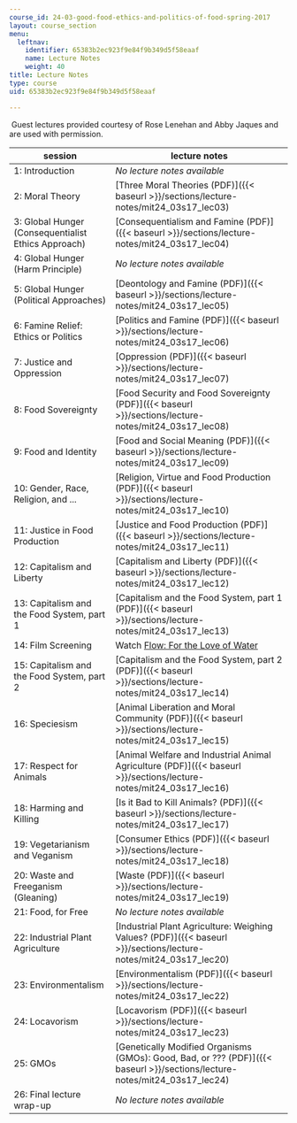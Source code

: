 ```yaml
---
course_id: 24-03-good-food-ethics-and-politics-of-food-spring-2017
layout: course_section
menu:
  leftnav:
    identifier: 65383b2ec923f9e84f9b349d5f58eaaf
    name: Lecture Notes
    weight: 40
title: Lecture Notes
type: course
uid: 65383b2ec923f9e84f9b349d5f58eaaf

---
```


 Guest lectures provided courtesy of Rose Lenehan and Abby Jaques and are used with permission.

| session | lecture notes |
| --- | --- |
| 1: Introduction | _No lecture notes available_ |
| 2: Moral Theory | [Three Moral Theories (PDF)]({{< baseurl >}}/sections/lecture-notes/mit24_03s17_lec03) |
| 3: Global Hunger (Consequentialist Ethics Approach) | [Consequentialism and Famine (PDF)]({{< baseurl >}}/sections/lecture-notes/mit24_03s17_lec04) |
| 4: Global Hunger (Harm Principle) | _No lecture notes available_ |
| 5: Global Hunger (Political Approaches) | [Deontology and Famine (PDF)]({{< baseurl >}}/sections/lecture-notes/mit24_03s17_lec05) |
| 6: Famine Relief: Ethics or Politics | [Politics and Famine (PDF)]({{< baseurl >}}/sections/lecture-notes/mit24_03s17_lec06) |
| 7: Justice and Oppression | [Oppression (PDF)]({{< baseurl >}}/sections/lecture-notes/mit24_03s17_lec07) |
| 8: Food Sovereignty | [Food Security and Food Sovereignty (PDF)]({{< baseurl >}}/sections/lecture-notes/mit24_03s17_lec08) |
| 9: Food and Identity | [Food and Social Meaning (PDF)]({{< baseurl >}}/sections/lecture-notes/mit24_03s17_lec09) |
| 10: Gender, Race, Religion, and ... | [Religion, Virtue and Food Production (PDF)]({{< baseurl >}}/sections/lecture-notes/mit24_03s17_lec10) |
| 11: Justice in Food Production | [Justice and Food Production (PDF)]({{< baseurl >}}/sections/lecture-notes/mit24_03s17_lec11) |
| 12: Capitalism and Liberty | [Capitalism and Liberty (PDF)]({{< baseurl >}}/sections/lecture-notes/mit24_03s17_lec12) |
| 13: Capitalism and the Food System, part 1 | [Capitalism and the Food System, part 1 (PDF)]({{< baseurl >}}/sections/lecture-notes/mit24_03s17_lec13) |
| 14: Film Screening | Watch [Flow: For the Love of Water](http://www.imdb.com/title/tt1149583/) |
| 15: Capitalism and the Food System, part 2 | [Capitalism and the Food System, part 2 (PDF)]({{< baseurl >}}/sections/lecture-notes/mit24_03s17_lec14) |
| 16: Speciesism | [Animal Liberation and Moral Community (PDF)]({{< baseurl >}}/sections/lecture-notes/mit24_03s17_lec15) |
| 17: Respect for Animals | [Animal Welfare and Industrial Animal Agriculture (PDF)]({{< baseurl >}}/sections/lecture-notes/mit24_03s17_lec16) |
| 18: Harming and Killing | [Is it Bad to Kill Animals? (PDF)]({{< baseurl >}}/sections/lecture-notes/mit24_03s17_lec17) |
| 19: Vegetarianism and Veganism | [Consumer Ethics (PDF)]({{< baseurl >}}/sections/lecture-notes/mit24_03s17_lec18) |
| 20: ﻿Waste and Freeganism (Gleaning) | [Waste (PDF)]({{< baseurl >}}/sections/lecture-notes/mit24_03s17_lec19) |
| 21: Food, for Free | _No lecture notes available_ |
| 22: Industrial Plant Agriculture | [Industrial Plant Agriculture: Weighing Values? (PDF)]({{< baseurl >}}/sections/lecture-notes/mit24_03s17_lec20) |
| 23: Environmentalism | [Environmentalism (PDF)]({{< baseurl >}}/sections/lecture-notes/mit24_03s17_lec22) |
| 24: Locavorism | [Locavorism (PDF)]({{< baseurl >}}/sections/lecture-notes/mit24_03s17_lec23) |
| 25: GMOs | [Genetically Modified Organisms (GMOs): Good, Bad, or ??? (PDF)]({{< baseurl >}}/sections/lecture-notes/mit24_03s17_lec24) |
| 26: Final lecture wrap-up | _No lecture notes available_